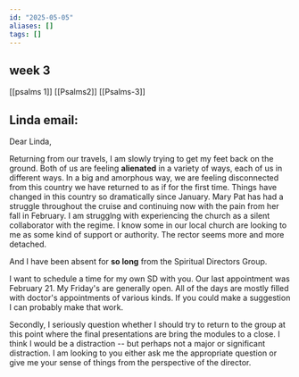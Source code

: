```yaml
---
id: "2025-05-05"
aliases: []
tags: []
---
```

## week 3
[[psalms 1]]
[[Psalms2]]
[[Psalms-3]]


## Linda email:
Dear Linda,

Returning from our travels, I am slowly trying to get my feet back on the ground. Both of us are feeling **alienated** in a variety of ways, each of us in different ways. In a big and amorphous way, we are feeling disconnected from this country we have returned to as if for the first time. Things have changed in this country so dramatically since January. Mary Pat has had a struggle throughout the cruise and continuing now with the pain from her fall in February. I am strugglng with experiencing the church as a silent collaborator with the regime. I know some in our local church are looking to me as some kind of support or authority. The rector seems more and more detached. 

And I have been absent for **so long** from the Spiritual Directors Group. 

I want to schedule a time for my own SD with you. Our last appointment was February 21. My Friday's are generally open. All of the days are mostly filled with doctor's appointments of various kinds. If you could make a suggestion I can probably make that work.

Secondly, I seriously question whether I should try to return to the group at this point where the final presentations are bring the modules to a close. I think I would be a distraction -- but perhaps not a major or significant distraction. I am looking to you either ask me the appropriate question or give me your sense of things from the perspective of the director.
